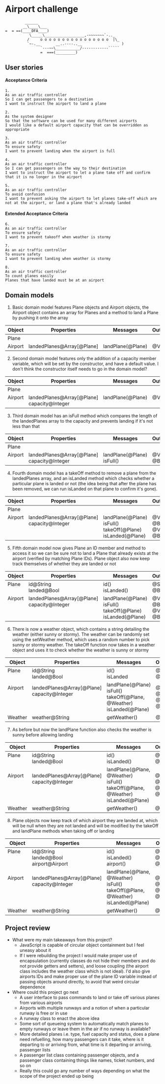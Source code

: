 Airport challenge
=================
```
         ______
        __\____\___
=  = ==(____DFA____)
           \_____\__________________,-~~~~~~~`-.._
          /     o o o o o o o o o o o o o o o o  |\_
          `~-.__       __..----..__                  )
                `---~~\___________/------------`````
                =  ===(_________)

```

User stories
------------

#### Acceptance Criteria
```
1.
As an air traffic controller
So I can get passengers to a destination
I want to instruct the airport to land a plane

2.
As the system designer
So that the software can be used for many different airports
I would like a default airport capacity that can be overridden as appropriate

3.
As an air traffic controller
To ensure safety
I want to prevent landing when the airport is full

4.
As an air traffic controller
So I can get passengers on the way to their destination
I want to instruct the airport to let a plane take off and confirm that it is no longer in the airport

5.
As an air traffic controller
To avoid confusion
I want to prevent asking the airport to let planes take-off which are not at the airport, or land a plane that's already landed
```

#### Extended Acceptance Criteria
```
6.
As an air traffic controller
To ensure safety
I want to prevent takeoff when weather is stormy

7.
As an air traffic controller
To ensure safety
I want to prevent landing when weather is stormy

8.
As an air traffic controller
To count planes easily
Planes that have landed must be at an airport
```

Domain models
-------------

1. Basic domain model features Plane objects and Airport objects, the Airport object contains an array for Planes and a method to land a Plane by pushing it onto the array

| Object  | Properties                 | Messages          | Outputs |
| ------- | -------------------------- | ----------------- | ------- |
| Plane   |                            |                   |         |
| Airport | landedPlanes@Array[@Plane] | landPlane(@Plane) | @Void   |

2. Second domain model features only the addition of a capacity member variable, which will be set by the constructor, and have a default value. I don't think the constructor itself needs to go in the domain model?

| Object              | Properties                                       | Messages                      | Outputs           |
| ------------------- | ------------------------------------------------ | ----------------------------- | ----------------- |
| Plane               |                                                  |                               |                   |
| Airport <br> &nbsp; | landedPlanes@Array[@Plane] <br> capacity@Integer | landPlane(@Plane) <br> &nbsp; | @Void <br> &nbsp; |

3. Third domain model has an isFull method which compares the length of the landedPlanes array to the capacity and prevents landing if it's not less than that

| Object              | Properties                                       | Messages                        | Outputs          |
| ------------------- | ------------------------------------------------ | ------------------------------- | ---------------- |
| Plane               |                                                  |                                 |                  |
| Airport <br> &nbsp; | landedPlanes@Array[@Plane] <br> capacity@Integer | landPlane(@Plane) <br> isFull() | @Void <br> @Bool |

4. Fourth domain model has a takeOff method to remove a plane from the landedPlanes array, and an isLanded method which checks whether a particular plane is landed or not (the idea being that after the plane has been removed, we can run isLanded on that plane to confirm it's gone).

| Object                                      | Properties                                                               | Messages                                                                   | Outputs                                |
| ------------------------------------------- | ------------------------------------------------------------------------ | -------------------------------------------------------------------------- | -------------------------------------- |
| Plane                                       |                                                                          |                                                                            |                                        |
| Airport <br> &nbsp; <br> &nbsp; <br> &nbsp; | landedPlanes@Array[@Plane] <br> capacity@Integer <br> &nbsp; <br> &nbsp; | landPlane(@Plane) <br> isFull() <br> takeOff(@Plane) <br> isLanded(@Plane) | @Void <br> @Bool <br> @Void <br> @Bool |

5. Fifth domain model now gives Plane an ID member and method to access it so we can be sure not to land a Plane that already exists at the airport (verified by matching Plane IDs). Plane object also now keep track themselves of whether they are landed or not

| Object                                      | Properties                                                               | Messages                                                                   | Outputs                                |
| ------------------------------------------- | ------------------------------------------------------------------------ | -------------------------------------------------------------------------- | -------------------------------------- |
| Plane <br> &nbsp;                           | id@String <br> landed@Bool                                               | id() <br> isLanded()                                                       | @String <br> @Bool                     |
| Airport <br> &nbsp; <br> &nbsp; <br> &nbsp; | landedPlanes@Array[@Plane] <br> capacity@Integer <br> &nbsp; <br> &nbsp; | landPlane(@Plane) <br> isFull() <br> takeOff(@Plane) <br> isLanded(@Plane) | @Void <br> @Bool <br> @Void <br> @Bool |

6. There is now a weather object, which contains a string detailing the weather (either sunny or stormy). The weather can be randomly set using the setWeather method, which uses a random number to pick sunny or stormy weather. The takeOff function now takes in a weather object and uses it to check whether the weather is sunny or stormy

| Object                                      | Properties                                                               | Messages                                                                             | Outputs                                |
| ------------------------------------------- | ------------------------------------------------------------------------ | ------------------------------------------------------------------------------------ | -------------------------------------- |
| Plane <br> &nbsp;                           | id@String <br> landed@Bool                                               | id() <br> isLanded                                                                   | @String <br> @Bool                     |
| Airport <br> &nbsp; <br> &nbsp; <br> &nbsp; | landedPlanes@Array[@Plane] <br> capacity@Integer <br> &nbsp; <br> &nbsp; | landPlane(@Plane) <br> isFull() <br> takeOff(@Plane, @Weather) <br> isLanded(@Plane) | @Void <br> @Bool <br> @Void <br> @Bool |
| Weather                                     | weather@String                                                           | getWeather()                                                                         | @String                                |

7. As before but now the landPlane function also checks the weather is sunny before allowing landing

| Object                                      | Properties                                                               | Messages                                                                                       | Outputs                                |
| ------------------------------------------- | ------------------------------------------------------------------------ | ---------------------------------------------------------------------------------------------- | -------------------------------------- |
| Plane <br> &nbsp;                           | id@String <br> landed@Bool                                               | id() <br> isLanded()                                                                           | @String <br> @Bool                     |
| Airport <br> &nbsp; <br> &nbsp; <br> &nbsp; | landedPlanes@Array[@Plane] <br> capacity@Integer <br> &nbsp; <br> &nbsp; | landPlane(@Plane, @Weather) <br> isFull() <br> takeOff(@Plane, @Weather) <br> isLanded(@Plane) | @Void <br> @Bool <br> @Void <br> @Bool |
| Weather                                     | weather@String                                                           | getWeather()                                                                                   | @String                                |

8. Plane objects now keep track of which airport they are landed at, which will be null when they are not landed and will be modified by the takeOff and landPlane methods when taking off or landing

| Object                                      | Properties                                                               | Messages                                                                                       | Outputs                                |
| ------------------------------------------- | ------------------------------------------------------------------------ | ---------------------------------------------------------------------------------------------- | -------------------------------------- |
| Plane <br> &nbsp; <br> &nbsp;               | id@String <br> landed@Bool <br> airport@Airport                          | id() <br> isLanded() <br> airport()                                                            | @String <br> @Bool <br> @Airport       |
| Airport <br> &nbsp; <br> &nbsp; <br> &nbsp; | landedPlanes@Array[@Plane] <br> capacity@Integer <br> &nbsp; <br> &nbsp; | landPlane(@Plane, @Weather) <br> isFull() <br> takeOff(@Plane, @Weather) <br> isLanded(@Plane) | @Void <br> @Bool <br> @Void <br> @Bool |
| Weather                                     | weather@String                                                           | getWeather()                                                                                   | @String                                |

## Project review
* What were my main takeaways from this project?
  * JavaScript is capable of circular object containment but I feel uneasy about it
  * If I were rebuilding the project I would make proper use of encapsulation (currently classes do not hide their members and do not provide getters and setters), and loose coupling (the airport class includes the weather class which is not ideal). I'd also give airports IDs and make proper use of the plane ID variable instead of passing objects around directly, to avoid that weird circular dependence
* Where could this project go next
  * A user interface to pass commands to land or take off various planes from various airports
  * Airports with multiple runways and a notion of when a particular runway is free or in use
  * A runway class to enact the above idea
  * Some sort of queueing system to automatically match planes to empty runways or leave them in the air if no runway is available?
  * More detailed planes i.e. type, fuel capacity and status, does a plane need refuelling, how many passengers can it take, where is it departing to or arriving from, what time is it departing or arriving, passenger lists
  * A passenger list class containing passenger objects, and a passenger class containing things like names, ticket numbers, and so on
  * Really this could go any number of ways depending on what the scope of the project ended up being 